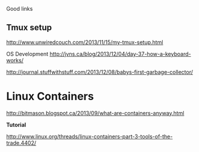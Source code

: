 Good links

Tmux setup
----------
http://www.unwiredcouch.com/2013/11/15/my-tmux-setup.html

OS Development
http://jvns.ca/blog/2013/12/04/day-37-how-a-keyboard-works/

http://journal.stuffwithstuff.com/2013/12/08/babys-first-garbage-collector/

Linux Containers
================
http://bitmason.blogspot.ca/2013/09/what-are-containers-anyway.html

**Tutorial**

http://www.linux.org/threads/linux-containers-part-3-tools-of-the-trade.4402/
